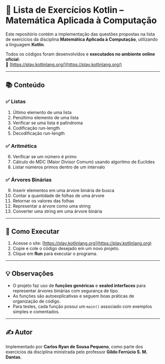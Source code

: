 # 🧠 Lista de Exercícios Kotlin – Matemática Aplicada à Computação

Este repositório contém a implementação das questões propostas na lista de exercícios da disciplina **Matemática Aplicada à Computação**, utilizando a linguagem **Kotlin**.

Todos os códigos foram desenvolvidos e **executados no ambiente online oficial**:  
🔗 [https://play.kotlinlang.org/](https://play.kotlinlang.org/)

---

## 📚 Conteúdo

### ✅ Listas
1. Último elemento de uma lista  
2. Penúltimo elemento de uma lista  
3. Verificar se uma lista é palíndroma  
4. Codificação run-length  
5. Decodificação run-length  

### ✅ Aritmética
6. Verificar se um número é primo  
7. Cálculo do MDC (Maior Divisor Comum) usando algoritmo de Euclides  
8. Listar números primos dentro de um intervalo  

### ✅ Árvores Binárias
9. Inserir elementos em uma árvore binária de busca  
10. Contar a quantidade de folhas de uma árvore  
11. Retornar os valores das folhas  
12. Representar a árvore como uma string  
13. Converter uma string em uma árvore binária  

---

## 🚀 Como Executar

1. Acesse o site: [https://play.kotlinlang.org](https://play.kotlinlang.org)
2. Copie e cole o código desejado em um novo projeto.
3. Clique em **Run** para executar o programa.

---

## 💡 Observações

- O projeto faz uso de **funções genéricas** e **sealed interfaces** para representar árvores binárias com segurança de tipo.
- As funções são autoexplicativas e seguem boas práticas de organização de código.
- Para testes, cada função possui um `main()` associado com exemplos simples e comentados.

---

## ✍️ Autor

Implementado por **Carlos Ryan de Sousa Pequeno**, como parte dos exercícios da disciplina ministrada pelo professor **Gildo Ferrúcio S. M. Dantas**.
